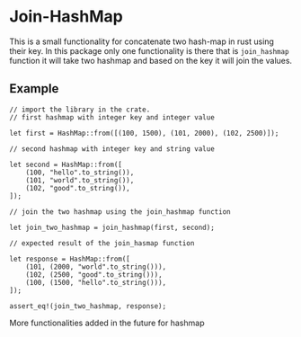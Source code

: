 # Join-HashMap
This is a small functionality for concatenate two hash-map in rust using their key.
In this package only one functionality is there that is ```join_hashmap``` function it will take two hashmap and based on the key it will join the values.

## Example

```
// import the library in the crate.
// first hashmap with integer key and integer value

let first = HashMap::from([(100, 1500), (101, 2000), (102, 2500)]);

// second hashmap with integer key and string value

let second = HashMap::from([
    (100, "hello".to_string()),
    (101, "world".to_string()),
    (102, "good".to_string()),
]);

// join the two hashmap using the join_hashmap function

let join_two_hashmap = join_hashmap(first, second);

// expected result of the join_hasmap function

let response = HashMap::from([
    (101, (2000, "world".to_string())),
    (102, (2500, "good".to_string())),
    (100, (1500, "hello".to_string())),
]);

assert_eq!(join_two_hashmap, response);
```

More functionalities added in the future for hashmap

